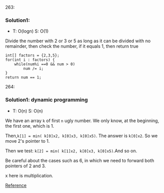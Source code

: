 263:
### Solution1: 
- T: O(logn) S: O(1)

Divide the number with 2 or 3 or 5 as long as it can be divided with no remainder, then check the number, if it equals 1, then return true
```
int[] factors = {2,3,5};
for(int i : factors) {
    while(num%i ==0 && num > 0)
        num /= i;
}
return num == 1;
```

264:
### Solution1: dynamic programming 
- T: O(n) S: O(n)

We have an array `k` of first `n` ugly number. We only know, at the beginning, the first one, which is 1. 

Then,`k[1] = min( k[0]x2, k[0]x3, k[0]x5)`. The answer is `k[0]x2`. So we move 2's pointer to 1. 

Then we test: `k[2] = min( k[1]x2, k[0]x3, k[0]x5)`.And so on. 

Be careful about the cases such as 6, in which we need to forward both pointers of 2 and 3.

x here is multiplication.

[Reference](https://leetcode.com/problems/ugly-number-ii/discuss/69364/My-16ms-C++-DP-solution-with-short-explanation)


